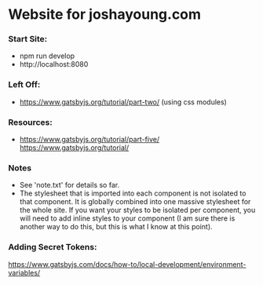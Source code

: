 # Website for joshayoung.com

### Start Site:

- npm run develop
- http://localhost:8080

### Left Off:

- https://www.gatsbyjs.org/tutorial/part-two/ (using css modules)

### Resources:

- https://www.gatsbyjs.org/tutorial/part-five/
  https://www.gatsbyjs.org/tutorial/

### Notes

- See 'note.txt' for details so far.
- The stylesheet that is imported into each component is not isolated to that component. It is globally combined into one massive stylesheet for the whole site. If you want your styles to be isolated per component, you will need to add inline styles to your component (I am sure there is another way to do this, but this is what I know at this point).

### Adding Secret Tokens:

https://www.gatsbyjs.com/docs/how-to/local-development/environment-variables/
